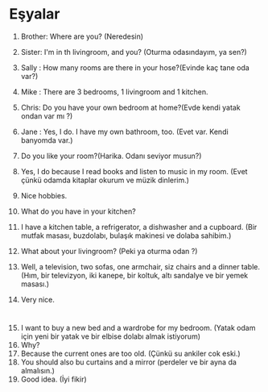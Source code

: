# Eşyalar
1. Brother: Where are you? (Neredesin)
2. Sister: I'm in th livingroom, and you? (Oturma odasındayım, ya sen?)

3. Sally : How many rooms are there in your hose?(Evinde kaç tane oda var?) 
4. Mike : There are 3 bedrooms, 1 livingroom and 1 kitchen. 

5. Chris: Do you have your own bedroom at home?(Evde kendi yatak ondan var mı ?)
6. Jane : Yes, I do. I have my own bathroom, too. (Evet var. Kendi banyomda var.)
7. Do you like your room?(Harika. Odanı seviyor musun?)
8. Yes, I do because I read books and listen to music in my room. (Evet çünkü odamda kitaplar okurum ve müzik dinlerim.)
9. Nice hobbies.
10. What do you have in your kitchen?
11. I have a kitchen table, a refrigerator, a dishwasher and a cupboard. (Bir mutfak masası, buzdolabı, bulaşık makinesi ve dolaba sahibim.)
12. What about your livingroom? (Peki ya oturma odan ?)
13. Well, a television, two sofas, one armchair, siz chairs and a dinner table. (Hım, bir televizyon, iki kanepe, bir koltuk, altı sandalye ve bir yemek masası.)
14. Very nice.

#
15. I want to buy a new bed and  a wardrobe for my bedroom. (Yatak odam için yeni bir yatak ve bir elbise dolabı almak istiyorum)
16. Why? 
17. Because the current ones are too old. (Çünkü su ankiler cok eski.)
18. You should also bu curtains and a mirror (perdeler ve bir ayna da almalısın.) 
19. Good idea. (İyi fikir)
